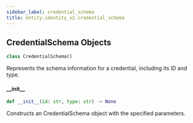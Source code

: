 ```yaml
---
sidebar_label: credential_schema
title: entity.identity_v2.credential_schema
---
```


## CredentialSchema Objects

```python
class CredentialSchema()
```

Represents the schema information for a credential, including its ID and type.

#### \_\_init\_\_

```python
def __init__(id: str, type: str) -> None
```

Constructs an CredentialSchema object with the specified parameters.



